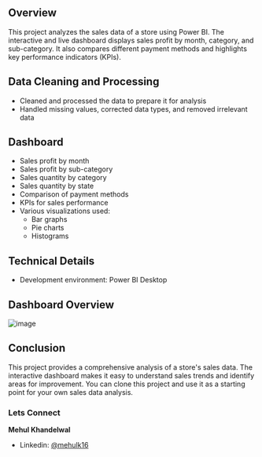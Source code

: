 ## Overview
This project analyzes the sales data of a store using Power BI. The interactive and live dashboard displays sales profit by month, category, and sub-category. It also compares different payment methods and highlights key performance indicators (KPIs).

## Data Cleaning and Processing
- Cleaned and processed the data to prepare it for analysis
- Handled missing values, corrected data types, and removed irrelevant data

## Dashboard
- Sales profit by month
- Sales profit by sub-category
- Sales quantity by category
- Sales quantity by state
- Comparison of payment methods
- KPIs for sales performance
- Various visualizations used:
  - Bar graphs
  - Pie charts
  - Histograms

## Technical Details
- Development environment: Power BI Desktop

## Dashboard Overview
![image](https://github.com/user-attachments/assets/fcb03fcf-56a9-4757-965d-a067e5ddba59)


## Conclusion
This project provides a comprehensive analysis of a store's sales data. The interactive dashboard makes it easy to understand sales trends and identify areas for improvement. You can clone this project and use it as a starting point for your own sales data analysis.

### Lets Connect

**Mehul Khandelwal**
- Linkedin: [@mehulk16](https://www.linkedin.com/in/mehulk16/)
